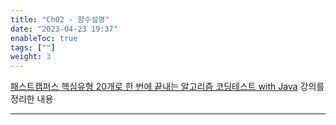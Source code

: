 ```yaml
---
title: "Ch02 - 함수설명"
date: "2023-04-23 19:37"
enableToc: true
tags: [""]
weight: 3
---
```


<a href='https://fastcampus.co.kr/dev_online_codingtest' target='_blank'>패스트캠퍼스 핵심유형 20개로 한 번에 끝내는 알고리즘 코딩테스트 with Java</a> 강의를 정리한 내용

<hr>